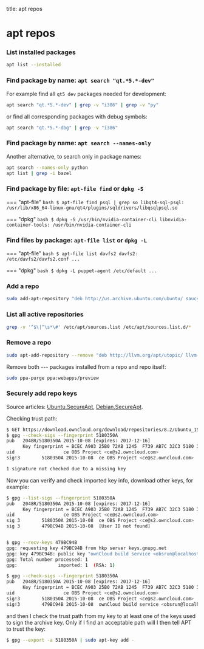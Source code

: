 title: apt repos

# **apt repos**

### **List installed** packages

```bash
apt list --installed
```



### Find **package by name**: `apt search "qt.*5.*-dev"`

For example find all `qt5 dev` packages needed for development:
```bash
apt search "qt.*5.*-dev" | grep -v "i386" | grep -v "py"
```

or find all corresponding packages with debug symbols:
```bash
apt search "qt.*5.*-dbg" | grep -v "i386"
```


### Find **package by name**: `apt search --names-only`

Another alternative, to search only in package names:
```bash
apt search --names-only python
apt list | grep -i bazel
```



### Find **package by file**: `apt-file find` or `dpkg -S`

=== "apt-file"
    ```bash
    $ apt-file find psql | grep so
    libqt4-sql-psql: /usr/lib/x86_64-linux-gnu/qt4/plugins/sqldrivers/libqsqlpsql.so
    ```

=== "dpkg"
    ```bash
    $ dpkg -S /usr/bin/nvidia-container-cli
    libnvidia-container-tools: /usr/bin/nvidia-container-cli
    ```


### Find **files by package**: `apt-file list` or `dpkg -L`

=== "apt-file"
    ```bash
    $ apt-file list davfs2
    davfs2: /etc/davfs2/davfs2.conf
    ...
    ```

=== "dpkg"
    ```bash
    $ dpkg -L puppet-agent
    /etc/default
    ...
    ```


### **Add a repo**

```bash
sudo add-apt-repository "deb http://us.archive.ubuntu.com/ubuntu/ saucy universe multiverse"
```



### **List all active repositories**

```bash
grep -v '^$\|^\s*\#' /etc/apt/sources.list /etc/apt/sources.list.d/*
```



### **Remove a repo**

```bash
sudo apt-add-repository --remove "deb http://llvm.org/apt/utopic/ llvm-toolchain-utopic main"
```

Remove both --- packages installed from a repo and repo itself:
```bash
sudo ppa-purge ppa:webapps/preview
```



### **Securely add repo keys**
Source articles: [Ubuntu.SecureApt](https://help.ubuntu.com/community/SecureApt),
[Debian.SecureApt](https://wiki.debian.org/SecureApt).

Checking trust path:

```bash
$ GET https://download.owncloud.org/download/repositories/8.2/Ubuntu_15.10/Release.key | gpg --import
$ gpg --check-sigs --fingerprint 5180350A
pub   2048R/5180350A 2015-10-08 [expires: 2017-12-16]
      Key fingerprint = BCEC A903 25B0 72AB 1245  F739 AB7C 32C3 5180 350A
uid                  ce OBS Project <ce@s2.owncloud.com>
sig!3        5180350A 2015-10-08  ce OBS Project <ce@s2.owncloud.com>

1 signature not checked due to a missing key
```

Now you can verify and check imported key info, download other keys, for example:

```bash
$ gpg --list-sigs --fingerprint 5180350A
pub   2048R/5180350A 2015-10-08 [expires: 2017-12-16]
      Key fingerprint = BCEC A903 25B0 72AB 1245  F739 AB7C 32C3 5180 350A
uid                  ce OBS Project <ce@s2.owncloud.com>
sig 3        5180350A 2015-10-08  ce OBS Project <ce@s2.owncloud.com>
sig 3        479BC94B 2015-10-08  [User ID not found]


$ gpg --recv-keys 479BC94B
gpg: requesting key 479BC94B from hkp server keys.gnupg.net
gpg: key 479BC94B: public key "ownCloud build service <obsrun@localhost>" imported
gpg: Total number processed: 1
gpg:               imported: 1  (RSA: 1)

$ gpg --check-sigs --fingerprint 5180350A
pub   2048R/5180350A 2015-10-08 [expires: 2017-12-16]
      Key fingerprint = BCEC A903 25B0 72AB 1245  F739 AB7C 32C3 5180 350A
uid                  ce OBS Project <ce@s2.owncloud.com>
sig!3        5180350A 2015-10-08  ce OBS Project <ce@s2.owncloud.com>
sig!3        479BC94B 2015-10-08  ownCloud build service <obsrun@localhost>
```

and then I check the trust path from my key to at least one of the keys used to sign the archive key.
Only if I find an acceptable path will I then tell APT to trust the key:

```bash
$ gpg --export -a 5180350A | sudo apt-key add -
```
